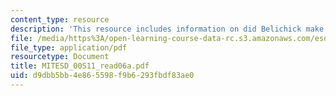 ```yaml
---
content_type: resource
description: 'This resource includes information on did Belichick make the right call? '
file: /media/https%3A/open-learning-course-data-rc.s3.amazonaws.com/esd-00-introduction-to-engineering-systems-spring-2011/d9dbb5bb4e865598f9b6293fbdf83ae0_MITESD_00S11_read06a.pdf
file_type: application/pdf
resourcetype: Document
title: MITESD_00S11_read06a.pdf
uid: d9dbb5bb-4e86-5598-f9b6-293fbdf83ae0
---
```

